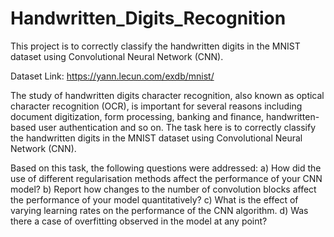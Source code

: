 # Handwritten_Digits_Recognition
This project is to correctly classify the handwritten digits in the MNIST dataset using Convolutional Neural Network (CNN).

Dataset Link: https://yann.lecun.com/exdb/mnist/

The study of handwritten digits character recognition, also known as optical character recognition (OCR), is important for several reasons including document digitization, form processing, banking and finance, handwritten-based user authentication and so on. The task here is to correctly classify the handwritten digits in the MNIST dataset using Convolutional Neural Network (CNN). 

Based on this task, the following questions were addressed:
a) How did the use of different regularisation methods affect the performance of your CNN model?
b) Report how changes to the number of convolution blocks affect the performance of your model quantitatively?
c) What is the effect of varying learning rates on the performance of the CNN algorithm.
d) Was there a case of overfitting observed in the model at any point?

